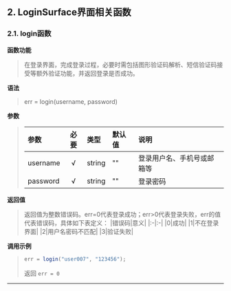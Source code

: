 ## 2\. LoginSurface界面相关函数

### 2\.1\. login函数

**函数功能**
> 在登录界面，完成登录过程，必要时需包括图形验证码解析、短信验证码接受等额外验证功能，并返回登录是否成功。

**语法**
> err = login(username, password)

**参数**
> |参数|必要|类型|默认值|说明
> |:-|:-:|:-|:-|:-|
> |username|√|string|""|登录用户名、手机号或邮箱等|
> |password|√|string|""|登录密码|

**返回值**
> 返回值为整数错误码。err=0代表登录成功；err>0代表登录失败，err的值代表错误码，具体如下表定义：
> |错误码|意义|
> |:-|:-|
> |0|成功|
> |1|不在登录界面|
> |2|用户名密码不匹配|
> |3|验证失败|

**调用示例**
> ```javascript
> err = login("user007", "123456");
> ```
> 
> 返回 ```err = 0```

---